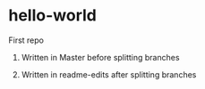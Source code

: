 # hello-world
First repo



1) Written in Master before splitting branches

2) Written in readme-edits after splitting branches
